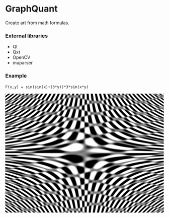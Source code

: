 GraphQuant
==========

Create art from math formulas.


### External libraries

* Qt
* Qxt
* OpenCV
* muparser


### Example

~~~
F(x,y) = sin(sin(x)+(3*y))*3*sin(x*y)
~~~

![example](examples/example.png)

